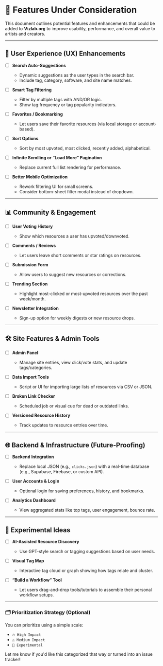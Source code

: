 # 📌 Features Under Consideration

This document outlines potential features and enhancements that could be added to **Vizlab.org** to improve usability, performance, and overall value to artists and creators.

---

## 🧭 User Experience (UX) Enhancements

- [ ] **Search Auto-Suggestions**
  - Dynamic suggestions as the user types in the search bar.
  - Include tag, category, software, and site name matches.

- [ ] **Smart Tag Filtering**
  - Filter by multiple tags with AND/OR logic.
  - Show tag frequency or tag popularity indicators.

- [ ] **Favorites / Bookmarking**
  - Let users save their favorite resources (via local storage or account-based).

- [ ] **Sort Options**
  - Sort by most upvoted, most clicked, recently added, alphabetical.

- [ ] **Infinite Scrolling or “Load More” Pagination**
  - Replace current full list rendering for performance.

- [ ] **Better Mobile Optimization**
  - Rework filtering UI for small screens.
  - Consider bottom-sheet filter modal instead of dropdown.

---

## 📊 Community & Engagement

- [ ] **User Voting History**
  - Show which resources a user has upvoted/downvoted.

- [ ] **Comments / Reviews**
  - Let users leave short comments or star ratings on resources.

- [ ] **Submission Form**
  - Allow users to suggest new resources or corrections.

- [ ] **Trending Section**
  - Highlight most-clicked or most-upvoted resources over the past week/month.

- [ ] **Newsletter Integration**
  - Sign-up option for weekly digests or new resource drops.

---

## 🛠️ Site Features & Admin Tools

- [ ] **Admin Panel**
  - Manage site entries, view click/vote stats, and update tags/categories.

- [ ] **Data Import Tools**
  - Script or UI for importing large lists of resources via CSV or JSON.

- [ ] **Broken Link Checker**
  - Scheduled job or visual cue for dead or outdated links.

- [ ] **Versioned Resource History**
  - Track updates to resource entries over time.

---

## 🌐 Backend & Infrastructure (Future-Proofing)

- [ ] **Backend Integration**
  - Replace local JSON (e.g., `clicks.json`) with a real-time database (e.g., Supabase, Firebase, or custom API).

- [ ] **User Accounts & Login**
  - Optional login for saving preferences, history, and bookmarks.

- [ ] **Analytics Dashboard**
  - View aggregated stats like top tags, user engagement, bounce rate.

---

## 🧪 Experimental Ideas

- [ ] **AI-Assisted Resource Discovery**
  - Use GPT-style search or tagging suggestions based on user needs.

- [ ] **Visual Tag Map**
  - Interactive tag cloud or graph showing how tags relate and cluster.

- [ ] **“Build a Workflow” Tool**
  - Let users drag-and-drop tools/tutorials to assemble their personal workflow setups.

---

### 🗂️ Prioritization Strategy (Optional)

You can prioritize using a simple scale:

- `🔥 High Impact`
- `⚖️ Medium Impact`
- `🧪 Experimental`

Let me know if you'd like this categorized that way or turned into an issue tracker!
